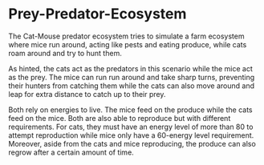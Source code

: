 # Prey-Predator-Ecosystem

The Cat-Mouse predator ecosystem tries to simulate a farm ecosystem where mice run around, acting like pests and eating produce, while cats roam around and try to hunt them. 

As hinted, the cats act as the predators in this scenario while the mice act as the prey. The mice can run run around and take sharp turns, preventing their hunters from catching them while the cats can also move around and leap for extra distance to catch up to their prey.

Both rely on energies to live. The mice feed on the produce while the cats feed on the mice. Both are also able to reproduce but with different requirements. For cats, they must have an energy level of more than 80 to attempt reproduction while mice only have a 60-energy level requirement. Moreover, aside from the cats and mice reproducing, the produce can also regrow after a certain amount of time.

